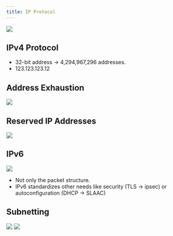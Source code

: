 ```yaml
---
title: IP Protocol
---
```


![](../attachments/cleanshot-2025-04-05-at-1214192x.png)

## IPv4 Protocol
- 32-bit address → 4,294,967,296 addresses.
- 123.123.123.12

## Address Exhaustion
![](../attachments/cleanshot-2025-04-05-at-1219472x.png)

## Reserved IP Addresses
![](../attachments/cleanshot-2025-04-05-at-1220012x.png)
## IPv6
![](../attachments/cleanshot-2025-04-05-at-1220212x.png)
- Not only the packet structure.
- IPv6 standardizes other needs like security (TLS → ipsec) or autoconfiguration (DHCP → SLAAC)

## Subnetting
![](../attachments/cleanshot-2025-04-05-at-1221432x.png)
![](../attachments/cleanshot-2025-04-05-at-1221572x.png)

